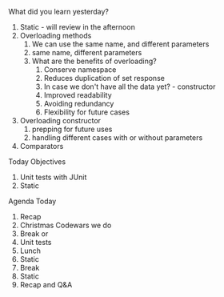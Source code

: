 What did you learn yesterday?

1. Static - will review in the afternoon
2. Overloading methods
   1. We can use the same name, and different parameters
   2. same name, different parameters
   3. What are the benefits of overloading?
      1. Conserve namespace
      2. Reduces duplication of set response
      3. In case we don't have all the data yet? - constructor 
      4. Improved readability
      5. Avoiding redundancy
      6. Flexibility for future cases
3. Overloading constructor
   1. prepping for future uses
   2. handling different cases with or without parameters
4. Comparators
  

Today Objectives

1. Unit tests with JUnit
2. Static

Agenda Today

1. Recap
2. Christmas Codewars we do
3. Break or
4. Unit tests
5. Lunch
6. Static
7. Break
8. Static
9. Recap and Q&A
